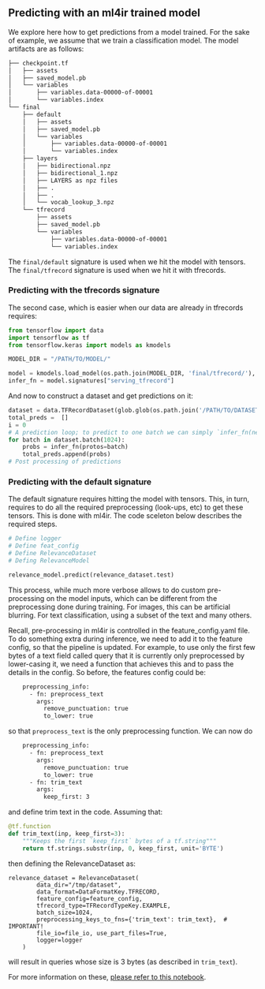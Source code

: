 ## Predicting with an ml4ir trained model

We explore here how to get predictions from a model trained.
For the sake of example, we assume that we train a classification model.
The model artifacts are as follows:
```bash
├── checkpoint.tf
│   ├── assets
│   ├── saved_model.pb
│   └── variables
│       ├── variables.data-00000-of-00001
│       └── variables.index
└── final
    ├── default
    │   ├── assets
    │   ├── saved_model.pb
    │   └── variables
    │       ├── variables.data-00000-of-00001
    │       └── variables.index
    ├── layers
    │   ├── bidirectional.npz
    │   ├── bidirectional_1.npz
    │   ├── LAYERS as npz files
    │   ├── .
    │   ├── .
    │   └── vocab_lookup_3.npz
    └── tfrecord
        ├── assets
        ├── saved_model.pb
        └── variables
            ├── variables.data-00000-of-00001
            └── variables.index
```
The `final/default` signature is used when we hit the model with tensors.
The `final/tfrecord` signature is used when we hit it with tfrecords.

### Predicting with the tfrecords signature
The second case, which is easier when our data are already in tfrecords requires:
```python
from tensorflow import data
import tensorflow as tf
from tensorflow.keras import models as kmodels

MODEL_DIR = "/PATH/TO/MODEL/"

model = kmodels.load_model(os.path.join(MODEL_DIR, 'final/tfrecord/'), compile=False)
infer_fn = model.signatures["serving_tfrecord"]
```
And now to construct a dataset and get predictions on it:
```python
dataset = data.TFRecordDataset(glob.glob(os.path.join('/PATH/TO/DATASET', "part*")))
total_preds =  []
i = 0
# A prediction loop; to predict to one batch we can simply `infer_fn(next(iter(dataset)))`
for batch in dataset.batch(1024):
    probs = infer_fn(protos=batch)
    total_preds.append(probs)
# Post processing of predictions
```

### Predicting with the default signature
The default signature requires hitting the model with tensors. This, in turn, requires to
do all the required preprocessing (look-ups, etc) to get these tensors.
This is done with ml4ir. The code sceleton below describes the required steps.

```python
# Define logger
# Define feat_config
# Define RelevanceDataset
# Defing RelevanceModel

relevance_model.predict(relevance_dataset.test)
```

This process, while much more verbose allows to do custom pre-processing on the model
inputs, which can be different from the preprocessing done during training.
For images, this can be artificial blurring. For text classification, using a subset of the
text and many others.

Recall, pre-processing in ml4ir is controlled in the feature_config.yaml file.
To do something extra during inference, we need to add it to the feature config, so that the
pipeline is updated.
For example, to use only the first few bytes of a text field called query that it is currently
only preprocessed by lower-casing it, we need a function that achieves this and to pass the details
in the config.
So before, the features config could be:
```bash
    preprocessing_info:
      - fn: preprocess_text
        args:
          remove_punctuation: true
          to_lower: true
```
so that `preprocess_text` is the only preprocessing function. We can now do
```bash
    preprocessing_info:
      - fn: preprocess_text
        args:
          remove_punctuation: true
          to_lower: true
      - fn: trim_text
        args:
          keep_first: 3
```
and define trim text in the code.
Assuming that:
```python
@tf.function
def trim_text(inp, keep_first=3):
    """Keeps the first `keep_first` bytes of a tf.string"""
    return tf.strings.substr(inp, 0, keep_first, unit='BYTE')
```
then defining the RelevanceDataset as:
```
relevance_dataset = RelevanceDataset(
        data_dir="/tmp/dataset",
        data_format=DataFormatKey.TFRECORD,
        feature_config=feature_config,
        tfrecord_type=TFRecordTypeKey.EXAMPLE,
        batch_size=1024,
        preprocessing_keys_to_fns={'trim_text': trim_text},  # IMPORTANT!
        file_io=file_io, use_part_files=True,
        logger=logger
    )
```
will result in queries whose size is 3 bytes (as described in `trim_text`).

For more information on these, [please refer to this notebook](../../../python/notebooks/predicting_with_ml4ir.ipynb).